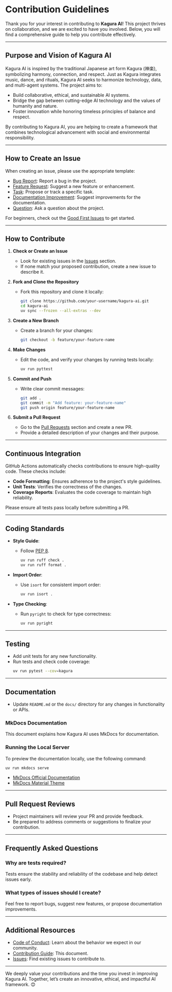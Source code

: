 # Contribution Guidelines

Thank you for your interest in contributing to **Kagura AI**! This project thrives on collaboration, and we are excited to have you involved. Below, you will find a comprehensive guide to help you contribute effectively.

---

## Purpose and Vision of Kagura AI

Kagura AI is inspired by the traditional Japanese art form Kagura (神楽), symbolizing harmony, connection, and respect. Just as Kagura integrates music, dance, and rituals, Kagura AI seeks to harmonize technology, data, and multi-agent systems. The project aims to:

- Build collaborative, ethical, and sustainable AI systems.
- Bridge the gap between cutting-edge AI technology and the values of humanity and nature.
- Foster innovation while honoring timeless principles of balance and respect.

By contributing to Kagura AI, you are helping to create a framework that combines technological advancement with social and environmental responsibility.

---

## How to Create an Issue

When creating an issue, please use the appropriate template:

- [Bug Report](https://github.com/JFK/kagura-ai/issues/new?template=bug_report.md): Report a bug in the project.
- [Feature Request](https://github.com/JFK/kagura-ai/issues/new?template=feature_request.md): Suggest a new feature or enhancement.
- [Task](https://github.com/JFK/kagura-ai/issues/new?template=task.md): Propose or track a specific task.
- [Documentation Improvement](https://github.com/JFK/kagura-ai/issues/new?template=documentation_improvement.md): Suggest improvements for the documentation.
- [Question](https://github.com/JFK/kagura-ai/issues/new?template=question.md): Ask a question about the project.

For beginners, check out the [Good First Issues](https://github.com/JFK/kagura-ai/issues?q=is%3Aopen+is%3Aissue+label%3A"good+first+issue") to get started.

---

## How to Contribute

1. **Check or Create an Issue**
   - Look for existing issues in the [Issues](https://github.com/JFK/kagura-ai/issues) section.
   - If none match your proposed contribution, create a new issue to describe it.

2. **Fork and Clone the Repository**
   - Fork this repository and clone it locally:
     ```bash
     git clone https://github.com/your-username/kagura-ai.git
     cd kagura-ai
     uv sync --frozen --all-extras --dev
     ```

3. **Create a New Branch**
   - Create a branch for your changes:
     ```bash
     git checkout -b feature/your-feature-name
     ```

4. **Make Changes**
   - Edit the code, and verify your changes by running tests locally:
     ```bash
     uv run pyttest
     ```

5. **Commit and Push**
   - Write clear commit messages:
     ```bash
     git add .
     git commit -m "Add feature: your-feature-name"
     git push origin feature/your-feature-name
     ```

6. **Submit a Pull Request**
   - Go to the [Pull Requests](https://github.com/JFK/kagura-ai/pulls) section and create a new PR.
   - Provide a detailed description of your changes and their purpose.

---

## Continuous Integration

GitHub Actions automatically checks contributions to ensure high-quality code. These checks include:

- **Code Formatting**: Ensures adherence to the project's style guidelines.
- **Unit Tests**: Verifies the correctness of the changes.
- **Coverage Reports**: Evaluates the code coverage to maintain high reliability.

Please ensure all tests pass locally before submitting a PR.

---

## Coding Standards

- **Style Guide**:
  - Follow [PEP 8](https://peps.python.org/pep-0008/).
    ```bash
    uv run ruff check .
    uv run ruff format .
    ```

- **Import Order**:
  - Use `isort` for consistent import order:
    ```bash
    uv run isort .
    ```

- **Type Checking**:
  - Run `pyright` to check for type correctness:
    ```bash
    uv run pyright
    ```

---

## Testing

- Add unit tests for any new functionality.
- Run tests and check code coverage:
  ```bash
  uv run pytest --cov=kagura
  ```

---

## Documentation

- Update `README.md` or the `docs/` directory for any changes in functionality or APIs.

### MkDocs Documentation

This document explains how Kagura AI uses MkDocs for documentation.

### Running the Local Server

To preview the documentation locally, use the following command:

```bash
uv run mkdocs serve
```

- [MkDocs Official Documentation](https://www.mkdocs.org/)
- [MkDocs Material Theme](https://squidfunk.github.io/mkdocs-material/)

---

## Pull Request Reviews

- Project maintainers will review your PR and provide feedback.
- Be prepared to address comments or suggestions to finalize your contribution.

---

## Frequently Asked Questions

### Why are tests required?
Tests ensure the stability and reliability of the codebase and help detect issues early.

### What types of issues should I create?
Feel free to report bugs, suggest new features, or propose documentation improvements.

---

## Additional Resources

- [Code of Conduct](./CODE_OF_CONDUCT.md): Learn about the behavior we expect in our community.
- [Contribution Guide](./CONTRIBUTING.md): This document.
- [Issues](https://github.com/JFK/kagura-ai/issues): Find existing issues to contribute to.

---

We deeply value your contributions and the time you invest in improving Kagura AI. Together, let’s create an innovative, ethical, and impactful AI framework. 😊
